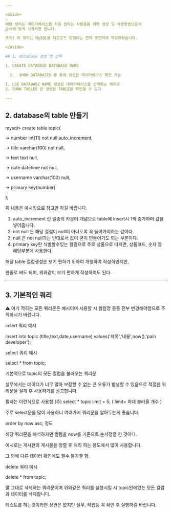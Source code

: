 ```yaml
---

<aside>
⚠️ 
해당 정리는 데이터베이스를 처음 접하는 사람들을 위한 생성 및 사용방법으로서
순서에 맞게 시작하면 됩니다.

주의) 이 정리는 MySQL을 다운로드 받았다는 전제 조건하에 작성되었습니다.

</aside>

## 1. database 생성 및 선택

1. CREATE DATABASE DATABASE NAME

  2.  SHOW DATABASES 를 통해 생성된 데이터베이스 확인 가능 

1. USE DATABASE NAME 생성된 데이터베이스를 선택하는 쿼리문 
2. SHOW TABLES 란 생성된 TABLE을 확인할 수 있다. 

---
```


## 2.  database의 table 만들기

mysql> create table topic(

-> number int(11) not null auto_increment,

-> title varchar(100) not null,

-> text text null,

-> date datetime not null,

-> username varchar(100) null,

-> primary key(number)


);

위 내용은 예시임으로 참고만 하길 바랍니다. 

1. auto_increment 란 일종의 카운터 개념으로 table에 insert시 1씩 증가하며 값을 넣어줍니다. 
2. not null 은 해당 컬럼이 null이 아니도록 꼭 들어가야하는 값이다. 
3. null 은 not null과는 반대로서 값이 굳이 안들어가도 되는 부분이다. 
4. primary key란 식별할수있는 컬럼으로 주로 상품으로 따지면, 상품코드, 숫자 등 해당부분에 사용한다.

해당 table 컬럼생성은 보기 편하기 위하여 개행하여 작성하였지만,

한줄로 써도 되며, 위와같이 보기 편하게 작성하여도 된다.

---

## 3.  기본적인 쿼리

<aside>
⚠️ 여기 적히는 모든 쿼리문은 예시이며 사용할 시 컬럼명 등등 전부 변경해야함으로 
주의하시기 바랍니다.

</aside>

insert 쿼리 예시 

insert into topic (title,text,date,username) values('제목','내용',now(),'pain developer');

select 쿼리 예시

select * from topic;

기본적으로 topic의 모든 컬럼을 불러오는 쿼리문

실무에서는 데이터가 너무 많아 보장할 수 없는 큰 오류가 발생할 수 있음으로 적절한 쿼리문을 설계 후 사용하기를 권고합니다. 

필자는 이런식으로 사용함 (주) select * topic limit = 5;  ( limit= 최대 불러올 개수 )

주로 select문을 많이 사용하니 여러가지 쿼리문을 알아두는게 좋습니다. 

order by now asc; 정도 

해당 쿼리문을 해석하자면 컬럼을 now를 기준으로 순서정렬 한 것이다. 

예시로는 게시판의 게시물을 정렬 후 처리 하는 용도에서 많이 사용합니다. 

그 외에 다른 데이터 확인에도 필수 불가결 함.

delete 쿼리 예시

delete * from topic;

말 그대로 삭제하는 쿼리문이며 위와같은 쿼리를 실행시킬 시 topic안에있는 모든 컬럼과 데이터를 삭제합니다. 

테스트를 하는것이라면 상관은 없지만 실무, 작업등 꼭 확인 후 실행하길 바랍니다.
